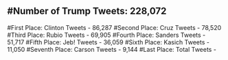 #Number of Trump Tweets: 228,072
---
#First Place: Clinton Tweets - 86,287
#Second Place: Cruz Tweets - 78,520
#Third Place: Rubio Tweets - 69,905
#Fourth Place: Sanders Tweets - 51,717
#Fifth Place: Jeb! Tweets - 36,059
#Sixth Place: Kasich Tweets - 11,050
#Seventh Place: Carson Tweets - 9,144
#Last Place: Total Tweets -  
